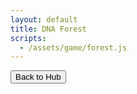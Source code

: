 ```yaml
---
layout: default
title: DNA Forest
scripts:
  - /assets/game/forest.js
---
```


<canvas id="forestCanvas" width="800" height="600"></canvas>

<button id="backToHubButton">Back to Hub</button>

<script type="module" src="{{ '/assets/game/forest.js' | relative_url }}"></script>